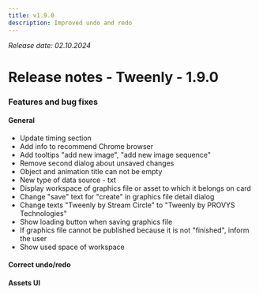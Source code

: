 ```yaml
---
title: v1.9.0
description: Improved undo and redo
---
```


*Release date: 02.10.2024*

# Release notes - Tweenly - 1.9.0

### Features and bug fixes

#### General

- Update timing section
- Add info to recommend Chrome browser
- Add tooltips "add new image", "add new image sequence"
- Remove second dialog about unsaved changes
- Object and animation title can not be empty
- New type of data source - txt
- Display workspace of graphics file or asset to which it belongs on card
- Change "save" text for "create" in graphics file detail dialog
- Change texts "Tweenly by Stream Circle" to "Tweenly by PROVYS Technologies"
- Show loading button when saving graphics file
- If graphics file cannot be published because it is not "finished", inform the user
- Show used space of workspace

#### Correct undo/redo

#### Assets UI






